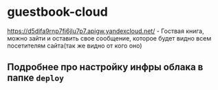 # guestbook-cloud
https://d5difa9rnp7fi6jlu7p7.apigw.yandexcloud.net/ - Гоствая книга, можно зайти и оставить свое сообщение, которое будет видно всем посетителям сайта(так же видно от кого оно)
## Подробнее про настройку инфры облака в папке `deploy`
